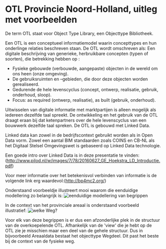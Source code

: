 # OTL Provincie Noord-Holland, uitleg met voorbeelden

De term OTL staat voor Object Type Library, een Objecttype Bibliotheek.

Een OTL is een conceptueel informatiemodel waarin concepttypes en hun onderlinge relaties beschreven staan. De OTL wordt omschreven als: Een digitale beschrijving van generieke, herbruikbare concepten (typen of soorten), die betrekking hebben op : 
* Fysieke gebouwde (verbouwde, aangepaste) objecten in de wereld om ons heen (onze omgeving). 
* De gebruiksruimten en –gebieden, die door deze objecten worden gerealiseerd. 
* Gedurende de hele levenscyclus (concept, ontwerp, realisatie, gebruik, onderhoud, sloop). 
* Focus: as required (ontwerp, realisatie), as built (gebruik, onderhoud).

Uitwisselen van digitale informatie met marktpartijen is alleen mogelijk als iedereen dezelfde taal spreekt. De ontwikkeling en het gebruik van de OTL draagt eraan bij dat ketenpartners over de hele levenscyclus van een bouwwerk dezelfde taal spreken. De OTL is gebouwd met Linked Data.

Linked data kan zowel in de bedrijfscontext gebruikt worden als in Open Data vorm. Zowel een aantal BIM standaarden zoals COINS en CB-NL als het Digitaal Stelsel Omgevingswet is gebaseerd op Linked Data technologie.

Een goede intro over Linked Data is in deze presentatie te vinden: (http://www.pilod.nl/w/images/7/78/20160627_GE_Hoekstra_LD_Introductie.pdf)

Voor meer informatie over het betekenisvol verbinden van informatie is de volgende link erg waardevol:(http://bp4mc2.org/)

Onderstaand voorbeeldje illustreert mooi waarom die eenduidige modellering zo belangrijk is:
![eenduidige modellering van begrippen](http://bp4mc2.org/image393.png)

In de context van het provinciale areaal is onderstaand voorbeeld illustratief:
![welke Weg?](https://github.com/provincieNH/OTL/raw/master/docs/wegConcepten.jpg "welke weg?")

Voor elk van deze begrippen is er dus een afzonderlijke plek in de structuur van de overkoepelende OTL. 
Afhankelijk van de 'view' die je hebt op de OTL zie je misschien maar een deel van de gehele structuur. Dus in bijvoorbeeld Areaaldata bestaat het objecttype Wegdeel. Dit past het beste bij de context van de fysieke weg.
